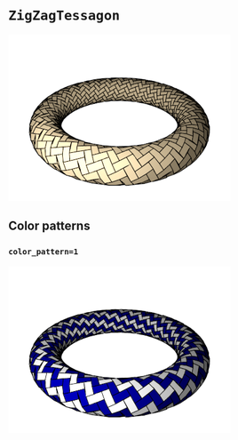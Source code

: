 # `ZigZagTessagon`

![ZigZagTessagon](images/zig_zag_tessagon.png)

## Color patterns

### `color_pattern=1`

![ZigZagTessagon color pattern 1](images/zig_zag_tessagon_color1.png)
